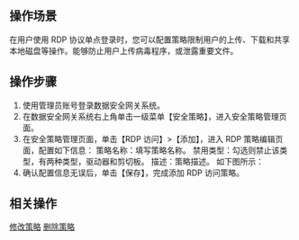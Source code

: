 ## 操作场景
在用户使用 RDP 协议单点登录时，您可以配置策略限制用户的上传、下载和共享本地磁盘等操作。能够防止用户上传病毒程序，或泄露重要文件。



## 操作步骤

1. 使用管理员账号登录数据安全网关系统。
2. 在数据安全网关系统右上角单击一级菜单【安全策略】，进入安全策略管理页面。
3. 在安全策略管理页面，单击【RDP 访问】>【添加】，进入 RDP 策略编辑页面，配置如下信息：
策略名称：填写策略名称。
禁用类型：勾选则禁止该类型，有两种类型，驱动器和剪切板。
描述：策略描述。
如下图所示：
4. 确认配置信息无误后，单击【保存】，完成添加 RDP 访问策略。


## 相关操作
[修改策略]()
[删除策略]()
